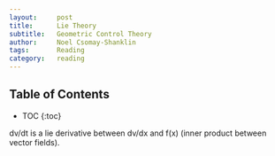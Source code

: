 ```yaml
---
layout:     post
title:      Lie Theory
subtitle:   Geometric Control Theory 
author:     Noel Csomay-Shanklin
tags:       Reading
category:   reading
---
```

## Table of Contents
* TOC
{:toc}

dv/dt is a lie derivative between dv/dx and f(x) (inner product between vector fields).

